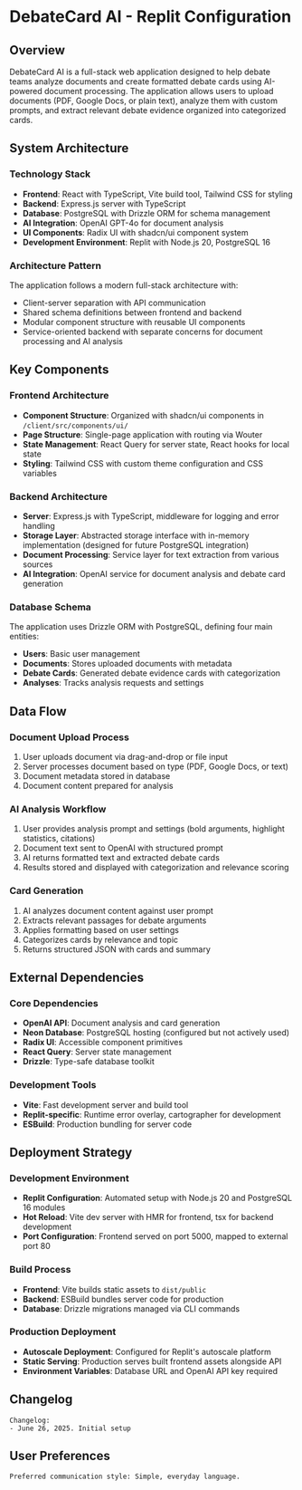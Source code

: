 # DebateCard AI - Replit Configuration

## Overview

DebateCard AI is a full-stack web application designed to help debate teams analyze documents and create formatted debate cards using AI-powered document processing. The application allows users to upload documents (PDF, Google Docs, or plain text), analyze them with custom prompts, and extract relevant debate evidence organized into categorized cards.

## System Architecture

### Technology Stack
- **Frontend**: React with TypeScript, Vite build tool, Tailwind CSS for styling
- **Backend**: Express.js server with TypeScript
- **Database**: PostgreSQL with Drizzle ORM for schema management
- **AI Integration**: OpenAI GPT-4o for document analysis
- **UI Components**: Radix UI with shadcn/ui component system
- **Development Environment**: Replit with Node.js 20, PostgreSQL 16

### Architecture Pattern
The application follows a modern full-stack architecture with:
- Client-server separation with API communication
- Shared schema definitions between frontend and backend
- Modular component structure with reusable UI components
- Service-oriented backend with separate concerns for document processing and AI analysis

## Key Components

### Frontend Architecture
- **Component Structure**: Organized with shadcn/ui components in `/client/src/components/ui/`
- **Page Structure**: Single-page application with routing via Wouter
- **State Management**: React Query for server state, React hooks for local state
- **Styling**: Tailwind CSS with custom theme configuration and CSS variables

### Backend Architecture
- **Server**: Express.js with TypeScript, middleware for logging and error handling
- **Storage Layer**: Abstracted storage interface with in-memory implementation (designed for future PostgreSQL integration)
- **Document Processing**: Service layer for text extraction from various sources
- **AI Integration**: OpenAI service for document analysis and debate card generation

### Database Schema
The application uses Drizzle ORM with PostgreSQL, defining four main entities:
- **Users**: Basic user management
- **Documents**: Stores uploaded documents with metadata
- **Debate Cards**: Generated debate evidence cards with categorization
- **Analyses**: Tracks analysis requests and settings

## Data Flow

### Document Upload Process
1. User uploads document via drag-and-drop or file input
2. Server processes document based on type (PDF, Google Docs, or text)
3. Document metadata stored in database
4. Document content prepared for analysis

### AI Analysis Workflow
1. User provides analysis prompt and settings (bold arguments, highlight statistics, citations)
2. Document text sent to OpenAI with structured prompt
3. AI returns formatted text and extracted debate cards
4. Results stored and displayed with categorization and relevance scoring

### Card Generation
1. AI analyzes document content against user prompt
2. Extracts relevant passages for debate arguments
3. Applies formatting based on user settings
4. Categorizes cards by relevance and topic
5. Returns structured JSON with cards and summary

## External Dependencies

### Core Dependencies
- **OpenAI API**: Document analysis and card generation
- **Neon Database**: PostgreSQL hosting (configured but not actively used)
- **Radix UI**: Accessible component primitives
- **React Query**: Server state management
- **Drizzle**: Type-safe database toolkit

### Development Tools
- **Vite**: Fast development server and build tool
- **Replit-specific**: Runtime error overlay, cartographer for development
- **ESBuild**: Production bundling for server code

## Deployment Strategy

### Development Environment
- **Replit Configuration**: Automated setup with Node.js 20 and PostgreSQL 16 modules
- **Hot Reload**: Vite dev server with HMR for frontend, tsx for backend development
- **Port Configuration**: Frontend served on port 5000, mapped to external port 80

### Build Process
- **Frontend**: Vite builds static assets to `dist/public`
- **Backend**: ESBuild bundles server code for production
- **Database**: Drizzle migrations managed via CLI commands

### Production Deployment
- **Autoscale Deployment**: Configured for Replit's autoscale platform
- **Static Serving**: Production serves built frontend assets alongside API
- **Environment Variables**: Database URL and OpenAI API key required

## Changelog

```
Changelog:
- June 26, 2025. Initial setup
```

## User Preferences

```
Preferred communication style: Simple, everyday language.
```